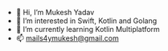 - 👋 Hi, I’m Mukesh Yadav
- 👀 I’m interested in Swift, Kotlin and Golang
- 🌱 I’m currently learning Kotlin Multiplatform 
- 📫 mails4ymukesh@gmail.com

<!---
mukeshydv/mukeshydv is a ✨ special ✨ repository because its `README.md` (this file) appears on your GitHub profile.
You can click the Preview link to take a look at your changes.
--->

